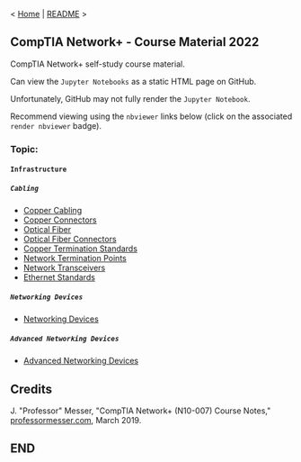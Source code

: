 < [Home](https://github.com/SeanOhAileasa) | [README](https://github.com/SeanOhAileasa/nkp-infrastructure/blob/main/README.md) >

## CompTIA Network+ - Course Material 2022

CompTIA Network+ self-study course material.

Can view the ``Jupyter Notebooks`` as a static HTML page on GitHub.

Unfortunately, GitHub may not fully render the ``Jupyter Notebook``.

Recommend viewing using the ``nbviewer`` links below (click on the associated ``render nbviewer`` badge).

### Topic: 

#### ``Infrastructure``

##### ``Cabling``

- [Copper Cabling](https://nbviewer.org/github/SeanOhAileasa/nkp-infrastructure/blob/main/rc/cabling/nkp-copper-cabling.ipynb) <br/>
- [Copper Connectors](https://nbviewer.org/github/SeanOhAileasa/nkp-infrastructure/blob/main/rc/cabling/nkp-copper-connectors.ipynb) <br/>
- [Optical Fiber](https://nbviewer.org/github/SeanOhAileasa/nkp-infrastructure/blob/main/rc/cabling/nkp-optical-fiber.ipynb) <br/>
- [Optical Fiber Connectors](https://nbviewer.org/github/SeanOhAileasa/nkp-infrastructure/blob/main/rc/cabling/nkp-optical-fiber-connectors.ipynb) <br/>
- [Copper Termination Standards](https://nbviewer.org/github/SeanOhAileasa/nkp-infrastructure/blob/main/rc/cabling/nkp-copper-termination-standards.ipynb) <br/>
- [Network Termination Points](https://nbviewer.org/github/SeanOhAileasa/nkp-infrastructure/blob/main/rc/cabling/nkp-network-termination-points.ipynb) <br/>
- [Network Transceivers](https://nbviewer.org/github/SeanOhAileasa/nkp-infrastructure/blob/main/rc/cabling/nkp-network-transceivers.ipynb) <br/>
- [Ethernet Standards](https://nbviewer.org/github/SeanOhAileasa/nkp-infrastructure/blob/main/rc/cabling/nkp-ethernet-standards.ipynb) <br/>

##### ``Networking Devices``

- [Networking Devices](https://nbviewer.org/github/SeanOhAileasa/nkp-infrastructure/blob/main/rc/networking-devices/nkp-networking-devices.ipynb) <br/>

##### ``Advanced Networking Devices``

- [Advanced Networking Devices](https://nbviewer.org/github/SeanOhAileasa/nkp-infrastructure/blob/main/rc/advanced-networking-devices/nkp-advanced-networking-devices.ipynb) <br/>

## Credits

J. "Professor" Messer, "CompTIA Network+ (N10-007) Course Notes," [professormesser.com](https://web.archive.org/web/20220404153917/https://www.professormesser.com/network-plus/n10-007/n10-007-training-course/), March 2019.

## END